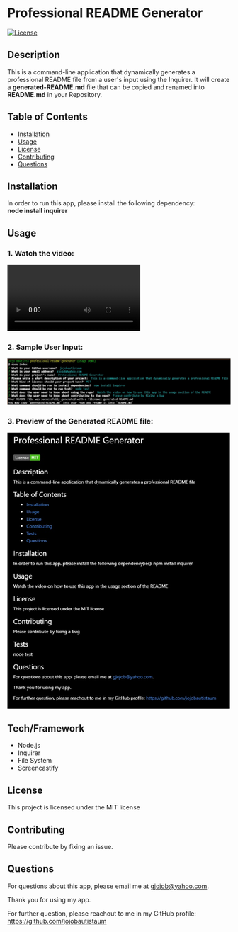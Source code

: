 
  # Professional README Generator
  [![License](https://img.shields.io/badge/License-MIT-brightgreen.svg)](https://opensource.org/licenses/MIT)

  ## Description
  This is a command-line application that dynamically generates a professional README file from a user's input using the Inquirer. It will create a **generated-README.md** file that can be copied and renamed into **README.md** in your Repository.

  ## Table of Contents
  * [Installation](#installation) 
  * [Usage](#usage) 
  * [License](#license)
  * [Contributing](#contributing) 
  * [Questions](#questions)

  ## Installation <a id="installation"></a>
  In order to run this app, please install the following dependency: <br />
  **node install inquirer**

  ## Usage <a id="usage"></a> <br />
  ### 1.  Watch the video: <br />
  ![How to Use this App?](https://user-images.githubusercontent.com/90885263/144780497-c3f3e322-8a30-4200-bab9-a566bbd3b1a9.mp4)

  ### 2.  Sample User Input: 
  ![User Input](./media/User_Input.jpg)

  ### 3.  Preview of the Generated README file: 
  ![README Preview](./media/README_Preview.jpg)


  ## Tech/Framework
  * Node.js
  * Inquirer
  * File System
  * Screencastify

  ## License <a id="license"></a>
  This project is licensed under the MIT license

  ## Contributing <a id="contributing"></a>
  Please contribute by fixing an issue.

  ## Questions <a id="questions"></a>
  For questions about this app, please email me at gjojob@yahoo.com.
  
  Thank you for using my app.

  For further question, please reachout to me in my GitHub profile: https://github.com/jojobautistaum
